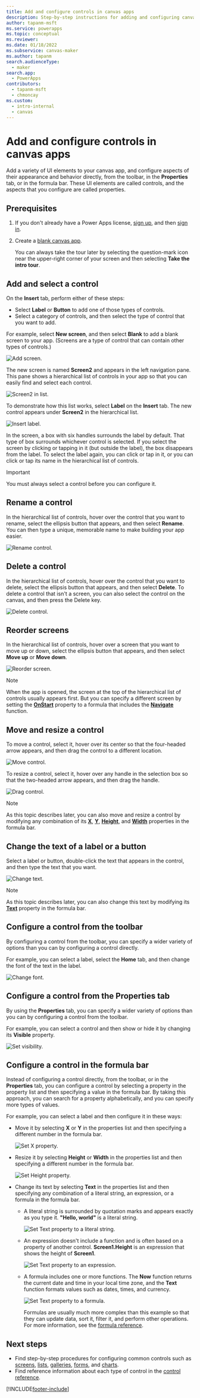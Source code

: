 ```yaml
---
title: Add and configure controls in canvas apps
description: Step-by-step instructions for adding and configuring canvas-app controls directly, from the toolbar, in the Properties tab, or in the formula bar.
author: tapanm-msft
ms.service: powerapps
ms.topic: conceptual
ms.reviewer: 
ms.date: 01/18/2022
ms.subservice: canvas-maker
ms.author: tapanm
search.audienceType: 
  - maker
search.app: 
  - PowerApps
contributors:
  - tapanm-msft
  - chmoncay
ms.custom:
  - intro-internal
  - canvas
---
```

# Add and configure controls in canvas apps

Add a variety of UI elements to your canvas app, and configure aspects of their appearance and behavior directly, from the toolbar, in the **Properties** tab, or in the formula bar. These UI elements are called controls, and the aspects that you configure are called properties.

## Prerequisites

1. If you don't already have a Power Apps license, [sign up](../signup-for-powerapps.md), and then [sign in](https://make.powerapps.com?utm_source=padocs&utm_medium=linkinadoc&utm_campaign=referralsfromdoc).
1. Create a [blank canvas app](create-blank-app.md).

    You can always take the tour later by selecting the question-mark icon near the upper-right corner of your screen and then selecting **Take the intro tour**.

## Add and select a control

On the **Insert** tab, perform either of these steps:

- Select **Label** or **Button** to add one of those types of controls.
- Select a category of controls, and then select the type of control that you want to add.

For example, select **New screen**, and then select **Blank** to add a blank screen to your app. (Screens are a type of control that can contain other types of controls.)

![Add screen.](./media/add-configure-controls/add-screen.png)

The new screen is named **Screen2** and appears in the left navigation pane. This pane shows a hierarchical list of controls in your app so that you can easily find and select each control.

![Screen2 in list.](./media/add-configure-controls/list-screen2.png)

To demonstrate how this list works, select **Label** on the **Insert** tab. The new control appears under **Screen2** in the hierarchical list.

![Insert label.](./media/add-configure-controls/add-label.png)

In the screen, a box with six handles surrounds the label by default. That type of box surrounds whichever control is selected. If you select the screen by clicking or tapping in it (but outside the label), the box disappears from the label. To select the label again, you can click or tap in it, or you can click or tap its name in the hierarchical list of controls.

> [!IMPORTANT]
> You must always select a control before you can configure it.

## Rename a control

In the hierarchical list of controls, hover over the control that you want to rename, select the ellipsis button that appears, and then select **Rename**. You can then type a unique, memorable name to make building your app easier.

![Rename control.](./media/add-configure-controls/rename-control.png)

## Delete a control

In the hierarchical list of controls, hover over the control that you want to delete, select the ellipsis button that appears, and then select **Delete**. To delete a control that isn't a screen, you can also select the control on the canvas, and then press the Delete key.

![Delete control.](./media/add-configure-controls/delete-control.png)

## Reorder screens

In the hierarchical list of controls, hover over a screen that you want to move up or down, select the ellipsis button that appears, and then select **Move up** or **Move down**.

![Reorder screen.](./media/add-configure-controls/reorder-screen.png)

> [!NOTE]
> When the app is opened, the screen at the top of the hierarchical list of controls usually appears first. But you can specify a different screen by setting the **[OnStart](controls/control-screen.md)** property to a formula that includes the **[Navigate](functions/function-navigate.md)** function.

## Move and resize a control

To move a control, select it, hover over its center so that the four-headed arrow appears, and then drag the control to a different location.

![Move control.](./media/add-configure-controls/move-control.png)

To resize a control, select it, hover over any handle in the selection box so that the two-headed arrow appears, and then drag the handle.

![Drag control.](./media/add-configure-controls/resize-control.png)

> [!NOTE]
> As this topic describes later, you can also move and resize a control by modifying any combination of its **[X](controls/properties-size-location.md)**, **[Y](controls/properties-size-location.md)**, **[Height](controls/properties-size-location.md)**, and **[Width](controls/properties-size-location.md)** properties in the formula bar.

## Change the text of a label or a button

Select a label or button, double-click the text that appears in the control, and then type the text that you want.

![Change text.](./media/add-configure-controls/change-text.png)

> [!NOTE]
> As this topic describes later, you can also change this text by modifying its **[Text](controls/properties-core.md)** property in the formula bar.

## Configure a control from the toolbar

By configuring a control from the toolbar, you can specify a wider variety of options than you can by configuring a control directly.

For example, you can select a label, select the **Home** tab, and then change the font of the text in the label.

![Change font.](./media/add-configure-controls/change-font.png)

## Configure a control from the Properties tab

By using the **Properties** tab, you can specify a wider variety of options than you can by configuring a control from the toolbar.

For example, you can select a control and then show or hide it by changing its **Visible** property.

![Set visibility.](./media/add-configure-controls/set-visibility.png)

## Configure a control in the formula bar

Instead of configuring a control directly, from the toolbar, or in the **Properties** tab, you can configure a control by selecting a property in the property list and then specifying a value in the formula bar. By taking this approach, you can search for a property alphabetically, and you can specify more types of values.

For example, you can select a label and then configure it in these ways:

- Move it by selecting **X** or **Y** in the properties list and then specifying a different number in the formula bar.

    ![Set X property.](./media/add-configure-controls/x-property.png)

- Resize it by selecting **Height** or **Width** in the properties list and then specifying a different number in the formula bar.

    ![Set Height property.](./media/add-configure-controls/height-property.png)

- Change its text by selecting **Text** in the properties list and then specifying any combination of a literal string, an expression, or a formula in the formula bar.

    - A literal string is surrounded by quotation marks and appears exactly as you type it. **"Hello, world"** is a literal string.

        ![Set Text property to a literal string.](./media/add-configure-controls/literal-string.png)

    - An expression doesn't include a function and is often based on a property of another control. **Screen1.Height** is an expression that shows the height of **Screen1**.

        ![Set Text property to an expression.](./media/add-configure-controls/expression.png)

    - A formula includes one or more functions. The **Now** function returns the current date and time in your local time zone, and the **Text** function formats values such as dates, times, and currency.

        ![Set Text property to a formula.](./media/add-configure-controls/formula.png)

        Formulas are usually much more complex than this example so that they can update data, sort it, filter it, and perform other operations. For more information, see the [formula reference](formula-reference.md).

## Next steps

- Find step-by-step procedures for configuring common controls such as [screens](add-screen-context-variables.md), [lists](add-list-box-drop-down-list-radio-button.md), [galleries](add-gallery.md), [forms](add-form.md), and [charts](use-line-pie-bar-chart.md).
- Find reference information about each type of control in the [control reference](reference-properties.md).


[!INCLUDE[footer-include](../../includes/footer-banner.md)]